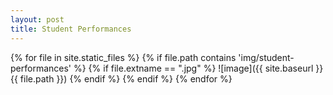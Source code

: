 ```yaml
---
layout: post
title: Student Performances
---
```


{% for file in site.static_files %}
  {% if file.path contains 'img/student-performances' %}
    {% if file.extname == ".jpg" %}
![image]({{ site.baseurl }}{{ file.path }})
    {% endif %}
  {% endif %}
{% endfor %}